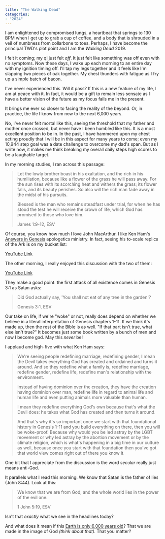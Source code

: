 ```yaml
---
title: "The Walking Dead"
categories:
- "2024"
---
```


I am enlightened by compromised lungs, a heartbeat that springs to 130 BPM when I get up to grab a cup of coffee, and a body that is shrouded in a veil of numbness from collarbone to toes.  Perhaps, I have become the principal TWD's plot point and I am the *Walking Dead* 2019.  

I felt it coming; my qi just felt *off*.  It just felt like something was off even with no symptoms.  Now these days, I wake up each morning to an entire day with my ignition timing off.  I'll tap my legs together and it feels like I'm slapping two pieces of oak together.  My chest thunders with fatigue as I fry up a simple batch of bacon. 

I've never experienced this.  Will it pass?  If this is a new feature of my life, I am at peace with it.  In fact, it would be a gift to remain less sensate as I have a better vision of the future as my focus fails me in the present.

It brings me ever so closer to facing the reality of the beyond.  Or, in practice, the life I know from now to the next 6,000 years.  

No, I've never felt mortal like this, seeing the threshold that my father and mother once crossed, but never have I been humbled like this.  It is a most excellent position to be in.  In the past, I have hammered upon my chest acting proudly that I will be in this aspect for many years to come; even my 10,944 step goal was a date challenge to overcome my dad's span.  But as I write now, it makes me think breaking my overall daily steps high scores to be a laughable target.  

In my morning studies, I ran across this passage:

> Let the lowly brother boast in his exaltation, and the rich in his humiliation, because like a flower of the grass he will pass away. For the sun rises with its scorching heat and withers the grass; its flower falls, and its beauty perishes. So also will the rich man fade away in the midst of his pursuits.  
>  
> Blessed is the man who remains steadfast under trial, for when he has stood the test he will receive the crown of life, which God has promised to those who love him.
>
> James 1:9-12, ESV

Of course, you know how much I love John MacArthur.  I like Ken Ham's [Answers in Genesis](https://answersingenesis.org/) apologetics ministry.  In fact, seeing his to-scale replica of the Ark is on my bucket list:

[YouTube Link](https://www.youtube.com/watch?v=xa5ZpUlk3cg)

The other morning, I really enjoyed this discussion with the two of them:

[YouTube Link](https://www.youtube.com/watch?v=eXJzCuQRHTM)

They make a good point: the first attack of all existence comes in Genesis 3:1 as Satan asks:

> Did God actually say, 'You shall not eat of any tree in the garden'? 
>  
> Genesis 3:1, ESV 

Our take on life, if we're "woke" or not, really does depend on whether we believe in a literal interpretation of Genesis chapters 1-11.  If we think it's made up, then the rest of the Bible is as well. "If that part isn't true, what else isn't true?"  It becomes just some book written by a bunch of men and now I become god.  May this *never* be!  

I applaud and high-five with what Ken Ham says:

> We're seeing people redefining marriage, redefining gender, I mean the Devil takes everything God has created and ordained and turns it around. And so they redefine what a family is, redefine marriage, redefine gender, redefine life, redefine man's relationship with the environment.  
>  
> Instead of having dominion over the creation, they have the creation having dominion over man, redefine life in regard to animal life and human life and even putting animals more valuable than human. 
> 
> I mean they redefine everything God's own because that's what the Devil does: he takes what God has created and then turns it around.  
>  
> And that's why it's so important once we start with that foundational history in Genesis 1-11 and you build everything on there, then you will be woke-proof.  Because why would you be led astray by the LGBT movement or why led astray by the abortion movement or by the climate religion, which is what's happening in a big time in our culture as well, because once you start with that foundation then you've got that world view comes right out of there you know it.

One bit that I appreciate from the discussion is the word *secular* really just means anti-God.

It parallels what I read this morning.  We know that Satan is the father of lies (John 8:44). Look at this:

> We know that we are from God, and the whole world lies in the power of the evil one.
>
> 1 John 5:19, ESV

Isn't that *exactly* what we see in the headlines today?  

And what does it mean if this [Earth is only 6,000 years old](https://answersingenesis.org/age-of-the-earth/how-old-is-the-earth/)?  That we are made in the image of God *(think about that)*.  That you matter?  